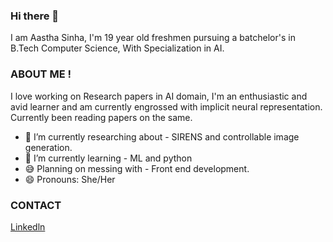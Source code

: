 ### Hi there 👋
I am Aastha Sinha, I'm 19 year old freshmen pursuing a batchelor's in B.Tech Computer Science, With Specialization in AI.

### ABOUT ME !

I love working on Research papers in AI domain, I'm an enthusiastic and avid learner and am currently engrossed with implicit neural representation.
Currently been reading papers on the same.



- 🔭 I’m currently researching about - SIRENS and controllable image generation.
- 🌱 I’m currently learning - ML and python 
- 😅 Planning on messing with - Front end development.
- 😄 Pronouns: She/Her 

### CONTACT
<!-- [Email](aasthasinha2010@gmail.com) -->
[Linkedln](https://www.linkedin.com/in/aastha-sinha-763840208/)

